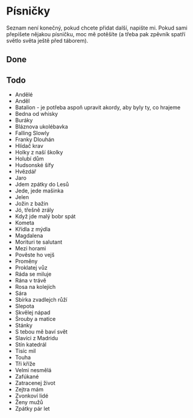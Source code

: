 # Písničky

Seznam není konečný, pokud chcete přidat další, napište mi. Pokud sami přepíšete nějakou písničku, moc mě potěšíte (a třeba pak zpěvník spatří světlo světa ještě před táborem).

## Done

## Todo

- Andělé
- Anděl
- Batalion - je potřeba aspoň upravit akordy, aby byly ty, co hrajeme
- Bedna od whisky
- Buráky
- Bláznova ukolébavka
- Falling Slowly
- Franky Dlouhán
- Hlídač krav
- Holky z naší školky
- Holubí dům
- Hudsonské šífy
- Hvězdář
- Jaro
- Jdem zpátky do Lesů
- Jede, jede mašinka
- Jelen
- Jožin z bažin
- Jó, třešně zrály
- Když jde malý bobr spát
- Kometa
- Křídla z mýdla
- Magdalena
- Morituri te salutant
- Mezi horami
- Pověste ho vejš
- Proměny
- Proklatej vůz
- Ráda se miluje
- Rána v trávě
- Rosa na kolejích
- Sára
- Sbírka zvadlejch růží
- Slepota
- Skvělej nápad
- Šrouby a matice
- Stánky
- S tebou mě baví svět
- Slavíci z Madridu
- Stín katedrál
- Tisíc mil
- Touha
- Tři kříže
- Velmi nesmělá
- Zafúkané
- Zatracenej život
- Zejtra mám
- Zvonkoví lidé
- Ženy mužů
- Zpátky pár let
